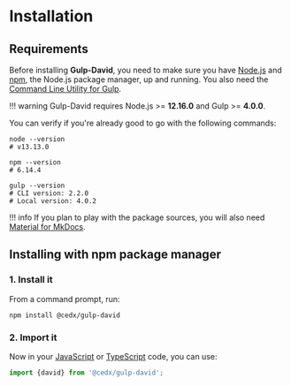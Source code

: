 # Installation

## Requirements
Before installing **Gulp-David**, you need to make sure you have [Node.js](https://nodejs.org) and [npm](https://www.npmjs.com), the Node.js package manager, up and running.
You also need the [Command Line Utility for Gulp](https://www.npmjs.com/package/gulp-cli).

!!! warning
    Gulp-David requires Node.js >= **12.16.0** and Gulp >= **4.0.0**.
   
You can verify if you're already good to go with the following commands:

```shell
node --version
# v13.13.0

npm --version
# 6.14.4

gulp --version
# CLI version: 2.2.0
# Local version: 4.0.2
```

!!! info
    If you plan to play with the package sources, you will also need
    [Material for MkDocs](https://squidfunk.github.io/mkdocs-material).

## Installing with npm package manager

### 1. Install it
From a command prompt, run:

```shell
npm install @cedx/gulp-david
```

### 2. Import it
Now in your [JavaScript](https://developer.mozilla.org/en-US/docs/Web/JavaScript) or [TypeScript](https://www.typescriptlang.org) code, you can use:

```js
import {david} from '@cedx/gulp-david';
```
